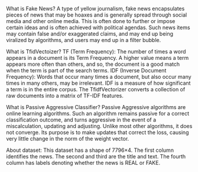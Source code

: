 What is Fake News?
A type of yellow journalism, fake news encapsulates pieces of news that may be hoaxes and is generally spread through social media and other online media. This is often done to further or impose certain ideas and is often achieved with political agendas. Such news items may contain false and/or exaggerated claims, and may end up being viralized by algorithms, and users may end up in a filter bubble.

What is TfidVectoizer?
TF (Term Frequency): The number of times a word appears in a document is its Term Frequency. A higher value means a term appears more often than others, and so, the document is a good match when the term is part of the search terms.
IDF (Inverse Document Frequency): Words that occur many times a document, but also occur many times in many others, may be irrelevant. IDF is a measure of how significant a term is in the entire corpus.
The TfidfVectorizer converts a collection of raw documents into a matrix of TF-IDF features.

What is Passive Aggressive Classifier?
Passive Aggressive algorithms are online learning algorithms. Such an algorithm remains passive for a correct classification outcome, and turns aggressive in the event of a miscalculation, updating and adjusting. Unlike most other algorithms, it does not converge. Its purpose is to make updates that correct the loss, causing very little change in the norm of the weight vector.

About dataset:
This dataset has a shape of 7796×4.
The first column identifies the news.
The second and third are the title and text.
The fourth column has labels denoting whether the news is REAL or FAKE.
